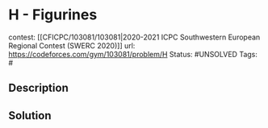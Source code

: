 # H - Figurines

contest: [[CFICPC/103081/103081|2020-2021 ICPC Southwestern European Regional Contest (SWERC 2020)]]
url: https://codeforces.com/gym/103081/problem/H
Status: #UNSOLVED
Tags: #

## Description

## Solution

